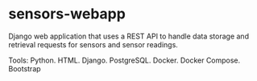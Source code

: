 # sensors-webapp

Django web application that uses a REST API to handle data storage and retrieval requests for sensors and sensor readings.

Tools: Python. HTML. Django. PostgreSQL. Docker. Docker Compose. Bootstrap
